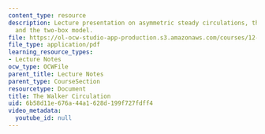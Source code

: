 ```yaml
---
content_type: resource
description: Lecture presentation on asymmetric steady circulations, the Walker circulation,
  and the two-box model.
file: https://ol-ocw-studio-app-production.s3.amazonaws.com/courses/12-811-tropical-meteorology-spring-2011/6b58d11e676a44a1628d199f727fdff4_MIT12_811S11_lecture_13.pdf
file_type: application/pdf
learning_resource_types:
- Lecture Notes
ocw_type: OCWFile
parent_title: Lecture Notes
parent_type: CourseSection
resourcetype: Document
title: The Walker Circulation
uid: 6b58d11e-676a-44a1-628d-199f727fdff4
video_metadata:
  youtube_id: null
---
```

